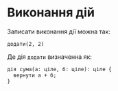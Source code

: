 # Виконання дій

Записати виконання дії можна так:

```ціль
додати(2, 2)
```

Де дія `додати` визначенна як:

```ціль
дія сума(а: ціле, б: ціле): ціле {
  вернути а + б;
}
```